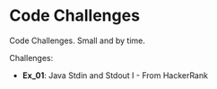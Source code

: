 # Code Challenges
Code Challenges. Small and by time.


Challenges:
 -  **Ex_01**: Java Stdin and Stdout I - From HackerRank